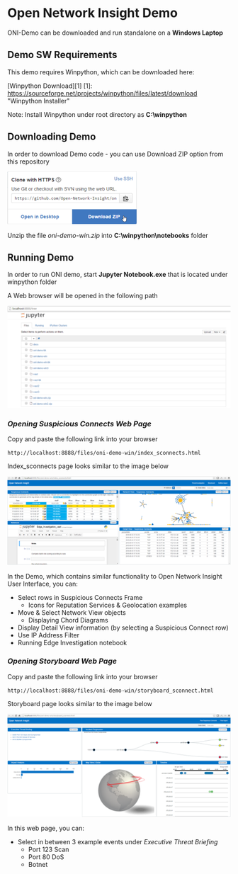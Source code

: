 # **Open Network Insight Demo**

ONI-Demo can be downloaded and run standalone on a **Windows Laptop** 

## **Demo SW Requirements**

This demo requires Winpython, which can be downloaded here:

[Winpython Download][1]
[1]:  https://sourceforge.net/projects/winpython/files/latest/download "Winpython Installer"  

Note: Install Winpython under root directory as **C:\winpython**    


## **Downloading Demo**

In order to download Demo code - you can use Download ZIP option from this repository

![Alt][2]

[2]: docs/download-zip.bmp "Download ZIP File"

Unzip the file *oni-demo-win.zip* into **C:\winpython\notebooks** folder

## **Running Demo**

In order to run ONI demo, start **Jupyter Notebook.exe** that is located under winpython folder

A Web browser will be opened in the following path

![Alt][3]

[3]: docs/JupyterStartup.bmp "Jupyter Initial Startup"

### *Opening Suspicious Connects Web Page*

Copy and paste the following link into your browser

    http://localhost:8888/files/oni-demo-win/index_sconnects.html

Index_sconnects page looks similar to the image below

![Alt][4]

[4]: docs/Index_sconnects.bmp "Index Sconnects Web Page"

In the Demo, which contains similar functionality to Open Network Insight User Interface, you can:

  * Select rows in Suspicious Connects Frame
    * Icons for Reputation Services & Geolocation examples
  * Move & Select Network View objects
    * Displaying Chord Diagrams
  * Display Detail View information (by selecting a Suspicious Connect row)
  * Use IP Address Filter
  * Running Edge Investigation notebook

### *Opening Storyboard Web Page*

Copy and paste the following link into your browser

    http://localhost:8888/files/oni-demo-win/storyboard_sconnect.html

Storyboard page looks similar to the image below

![Alt][5]

[5]: docs/Storyboard_sconnect.bmp "Storyboard Web Page" 

In this web page, you can:

* Select in between 3 example events under *Executive Threat Briefing*
  * Port 123 Scan
  * Port 80 DoS
  * Botnet 
